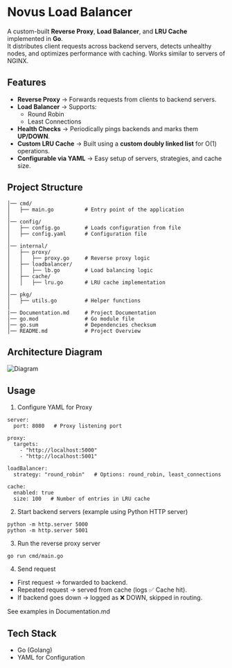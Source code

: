 # Novus Load Balancer  

A custom-built **Reverse Proxy**, **Load Balancer**, and **LRU Cache** implemented in **Go**.  
It distributes client requests across backend servers, detects unhealthy nodes, and optimizes performance with caching. 
Works similar to servers of NGINX.


## Features
- **Reverse Proxy** → Forwards requests from clients to backend servers.  
- **Load Balancer** → Supports:
  - Round Robin  
  - Least Connections  
- **Health Checks** → Periodically pings backends and marks them **UP/DOWN**.  
- **Custom LRU Cache** → Built using a **custom doubly linked list** for O(1) operations.  
- **Configurable via YAML** → Easy setup of servers, strategies, and cache size.  


## Project Structure
```reverse-proxy-lb/
│── cmd/
│   ├── main.go          # Entry point of the application
│
│── config/
│   ├── config.go        # Loads configuration from file
│   ├── config.yaml      # Configuration file 
│
│── internal/
│   ├── proxy/
│   │   ├── proxy.go     # Reverse proxy logic
│   ├── loadbalancer/
│   │   ├── lb.go        # Load balancing logic
│   ├── cache/
│   │   ├── lru.go       # LRU cache implementation
│
│── pkg/
│   ├── utils.go         # Helper functions
│
|── Documentation.md     # Project Documentation
│── go.mod               # Go module file
│── go.sum               # Dependencies checksum
│── README.md            # Project Overview
````

## Architecture Diagram

![Diagram](assets/Architecture.png)

## Usage 
1. Configure YAML for Proxy
```
server:
  port: 8080   # Proxy listening port

proxy:
  targets:
    - "http://localhost:5000"
    - "http://localhost:5001"

loadBalancer:
  strategy: "round_robin"   # Options: round_robin, least_connections

cache:
  enabled: true
  size: 100   # Number of entries in LRU cache

```
2. Start backend servers (example using Python HTTP server)
```
python -m http.server 5000
python -m http.server 5001
```
3. Run the reverse proxy server
```
go run cmd/main.go
```
4. Send request

- First request → forwarded to backend.
- Repeated request → served from cache (logs ✅ Cache hit).
- If backend goes down → logged as ❌ DOWN, skipped in routing.

See examples in Documentation.md

## Tech Stack
- Go (Golang)
- YAML for Configuration

